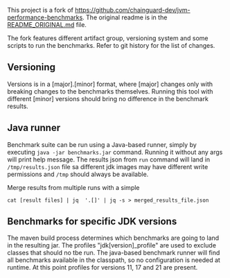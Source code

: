 This project is a fork of https://github.com/chainguard-dev/jvm-performance-benchmarks.
The original readme is in the [README_ORIGINAL.md](README_ORIGINAL.md) file.

The fork features different artifact group, versioning system and some scripts to run the benchmarks.
Refer to git history for the list of changes.

## Versioning
Versions is in a [major].[minor] format, where [major] changes only with breaking changes to the benchmarks themselves.
Running this tool with different [minor] versions should bring no difference in the benchmark results.

## Java runner
Benchmark suite can be run using a Java-based runner, simply by executing `java -jar benchmarks.jar` command.
Running it without any args will print help message. The results json from `run` command will land in `/tmp/results.json`
file sa different jdk images may have different write permissions and `/tmp` should always be available.

Merge results from multiple runs with a simple
```shell
cat [result files] | jq  '.[]' | jq -s > merged_results_file.json
```

## Benchmarks for specific JDK versions
The maven build process determines which benchmarks are going to land in the resulting jar.
The profiles "jdk[version]_profile" are used to exclude classes that should no tbe run.
The java-based benchmark runner will find all benchmarks available in the classpath, so no configuration is needed at runtime.
At this point profiles for versions 11, 17 and 21 are present.

